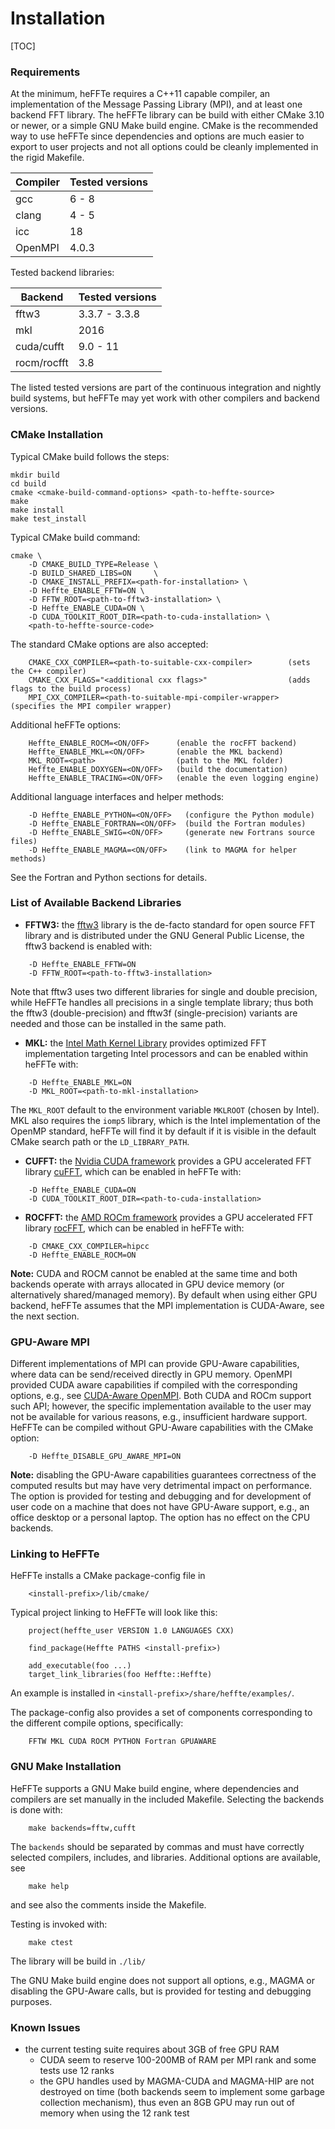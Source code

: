 # Installation

[TOC]

### Requirements

At the minimum, heFFTe requires a C++11 capable compiler,
an implementation of the Message Passing Library (MPI),
and at least one backend FFT library.
The heFFTe library can be build with either CMake 3.10 or newer,
or a simple GNU Make build engine.
CMake is the recommended way to use heFFTe since dependencies and options
are much easier to export to user projects and not all options
could be cleanly implemented in the rigid Makefile.

| Compiler | Tested versions |
|----|----|
| gcc      | 6 - 8           |
| clang    | 4 - 5           |
| icc      | 18              |
| OpenMPI  | 4.0.3           |

Tested backend libraries:

| Backend    | Tested versions |
|----|----|
| fftw3      | 3.3.7 - 3.3.8   |
| mkl        | 2016            |
| cuda/cufft | 9.0 - 11        |
| rocm/rocfft| 3.8             |

The listed tested versions are part of the continuous integration and nightly build systems,
but heFFTe may yet work with other compilers and backend versions.

### CMake Installation

Typical CMake build follows the steps:
```
mkdir build
cd build
cmake <cmake-build-command-options> <path-to-heffte-source>
make
make install
make test_install
```

Typical CMake build command:
```
cmake \
    -D CMAKE_BUILD_TYPE=Release \
    -D BUILD_SHARED_LIBS=ON     \
    -D CMAKE_INSTALL_PREFIX=<path-for-installation> \
    -D Heffte_ENABLE_FFTW=ON \
    -D FFTW_ROOT=<path-to-fftw3-installation> \
    -D Heffte_ENABLE_CUDA=ON \
    -D CUDA_TOOLKIT_ROOT_DIR=<path-to-cuda-installation> \
    <path-to-heffte-source-code>
```

The standard CMake options are also accepted:
```
    CMAKE_CXX_COMPILER=<path-to-suitable-cxx-compiler>        (sets the C++ compiler)
    CMAKE_CXX_FLAGS="<additional cxx flags>"                  (adds flags to the build process)
    MPI_CXX_COMPILER=<path-to-suitable-mpi-compiler-wrapper>  (specifies the MPI compiler wrapper)
```

Additional heFFTe options:
```
    Heffte_ENABLE_ROCM=<ON/OFF>      (enable the rocFFT backend)
    Heffte_ENABLE_MKL=<ON/OFF>       (enable the MKL backend)
    MKL_ROOT=<path>                  (path to the MKL folder)
    Heffte_ENABLE_DOXYGEN=<ON/OFF>   (build the documentation)
    Heffte_ENABLE_TRACING=<ON/OFF>   (enable the even logging engine)
```

Additional language interfaces and helper methods:
```
    -D Heffte_ENABLE_PYTHON=<ON/OFF>   (configure the Python module)
    -D Heffte_ENABLE_FORTRAN=<ON/OFF>  (build the Fortran modules)
    -D Heffte_ENABLE_SWIG=<ON/OFF>     (generate new Fortrans source files)
    -D Heffte_ENABLE_MAGMA=<ON/OFF>    (link to MAGMA for helper methods)
```
See the Fortran and Python sections for details.

### List of Available Backend Libraries

* **FFTW3:** the [fftw3](http://www.fftw.org/) library is the de-facto standard for open source FFT library and is distributed under the GNU General Public License, the fftw3 backend is enabled with:
```
    -D Heffte_ENABLE_FFTW=ON
    -D FFTW_ROOT=<path-to-fftw3-installation>
```
Note that fftw3 uses two different libraries for single and double precision, while HeFFTe handles all precisions in a single template library; thus both the fftw3 (double-precision) and fftw3f (single-precision) variants are needed and those can be installed in the same path.

* **MKL:** the [Intel Math Kernel Library](https://software.intel.com/content/www/us/en/develop/tools/math-kernel-library.html) provides optimized FFT implementation targeting Intel processors and can be enabled within heFFTe with:
```
    -D Heffte_ENABLE_MKL=ON
    -D MKL_ROOT=<path-to-mkl-installation>
```
The `MKL_ROOT` default to the environment variable `MKLROOT` (chosen by Intel). MKL also requires the `iomp5` library, which is the Intel implementation of the OpenMP standard, heFFTe will find it by default if it is visible in the default CMake search path or the `LD_LIBRARY_PATH`.

* **CUFFT:** the [Nvidia CUDA framework](https://developer.nvidia.com/cuda-zone) provides a GPU accelerated FFT library [cuFFT](https://docs.nvidia.com/cuda/cufft/index.html), which can be enabled in heFFTe with:
```
    -D Heffte_ENABLE_CUDA=ON
    -D CUDA_TOOLKIT_ROOT_DIR=<path-to-cuda-installation>
```

* **ROCFFT:**  the [AMD ROCm framework](https://github.com/RadeonOpenCompute/ROCm) provides a GPU accelerated FFT library [rocFFT](https://github.com/ROCmSoftwarePlatform/rocFFT), which can be enabled in heFFTe with:
```
    -D CMAKE_CXX_COMPILER=hipcc
    -D Heffte_ENABLE_ROCM=ON
```

**Note:** CUDA and ROCM cannot be enabled at the same time and both backends operate with arrays allocated in GPU device memory (or alternatively shared/managed memory). By default when using either GPU backend, heFFTe assumes that the MPI implementation is CUDA-Aware, see the next section.


### GPU-Aware MPI

Different implementations of MPI can provide GPU-Aware capabilities, where data can be send/received directly in GPU memory. OpenMPI provided CUDA aware capabilities if compiled with the corresponding options, e.g., see [CUDA-Aware OpenMPI](https://www.open-mpi.org/faq/?category=buildcuda). Both CUDA and ROCm support such API; however, the specific implementation available to the user may not be available for various reasons, e.g., insufficient hardware support. HeFFTe can be compiled without GPU-Aware capabilities with the CMake option:
```
    -D Heffte_DISABLE_GPU_AWARE_MPI=ON
```
**Note:** disabling the GPU-Aware capabilities guarantees correctness of the computed results but may have very detrimental impact on performance. The option is provided for testing and debugging and for development of user code on a machine that does not have GPU-Aware support, e.g., an office desktop or a personal laptop. The option has no effect on the CPU backends.


### Linking to HeFFTe

HeFFTe installs a CMake package-config file in
```
    <install-prefix>/lib/cmake/
```
Typical project linking to HeFFTe will look like this:
```
    project(heffte_user VERSION 1.0 LANGUAGES CXX)

    find_package(Heffte PATHS <install-prefix>)

    add_executable(foo ...)
    target_link_libraries(foo Heffte::Heffte)
```
An example is installed in `<install-prefix>/share/heffte/examples/`.

The package-config also provides a set of components corresponding to the different compile options, specifically:
```
    FFTW MKL CUDA ROCM PYTHON Fortran GPUAWARE
```


### GNU Make Installation
HeFFTe supports a GNU Make build engine, where dependencies and compilers
are set manually in the included Makefile.
Selecting the backends is done with:
```
    make backends=fftw,cufft
```
The `backends` should be separated by commas and must have correctly selected
compilers, includes, and libraries. Additional options are available, see
```
    make help
```
and see also the comments inside the Makefile.

Testing is invoked with:
```
    make ctest
```
The library will be build in `./lib/`

The GNU Make build engine does not support all options, e.g., MAGMA or disabling the GPU-Aware calls,
but is provided for testing and debugging purposes.


### Known Issues

* the current testing suite requires about 3GB of free GPU RAM
    * CUDA seem to reserve 100-200MB of RAM per MPI rank and some tests use 12 ranks
    * the GPU handles used by MAGMA-CUDA and MAGMA-HIP are not destroyed on time
      (both backends seem to implement some garbage collection mechanism),
      thus even an 8GB GPU may run out of memory when using the 12 rank test
